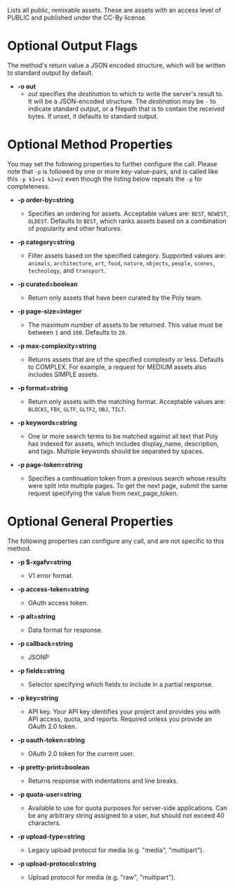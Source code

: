 Lists all public, remixable assets. These are assets with an access level of
PUBLIC and published under the
CC-By license.

# Optional Output Flags

The method's return value a JSON encoded structure, which will be written to standard output by default.

* **-o out**
    - *out* specifies the *destination* to which to write the server's result to.
      It will be a JSON-encoded structure.
      The *destination* may be `-` to indicate standard output, or a filepath that is to contain the received bytes.
      If unset, it defaults to standard output.
# Optional Method Properties

You may set the following properties to further configure the call. Please note that `-p` is followed by one 
or more key-value-pairs, and is called like this `-p k1=v1 k2=v2` even though the listing below repeats the
`-p` for completeness.

* **-p order-by=string**
    - Specifies an ordering for assets. Acceptable values are:
        `BEST`, `NEWEST`, `OLDEST`. Defaults to `BEST`, which ranks assets
        based on a combination of popularity and other features.

* **-p category=string**
    - Filter assets based on the specified category. Supported values are:
        `animals`, `architecture`, `art`, `food`, `nature`, `objects`, `people`, `scenes`,
        `technology`, and `transport`.

* **-p curated=boolean**
    - Return only assets that have been curated by the Poly team.

* **-p page-size=integer**
    - The maximum number of assets to be returned. This value must be between `1`
        and `100`. Defaults to `20`.

* **-p max-complexity=string**
    - Returns assets that are of the specified complexity or less. Defaults to
        COMPLEX. For example, a request for
        MEDIUM assets also includes
        SIMPLE assets.

* **-p format=string**
    - Return only assets with the matching format. Acceptable values are:
        `BLOCKS`, `FBX`, `GLTF`, `GLTF2`, `OBJ`, `TILT`.

* **-p keywords=string**
    - One or more search terms to be matched against all text that Poly has
        indexed for assets, which includes display_name,
        description, and tags. Multiple keywords should be
        separated by spaces.

* **-p page-token=string**
    - Specifies a continuation token from a previous search whose results were
        split into multiple pages. To get the next page, submit the same request
        specifying the value from next_page_token.

# Optional General Properties

The following properties can configure any call, and are not specific to this method.

* **-p $-xgafv=string**
    - V1 error format.

* **-p access-token=string**
    - OAuth access token.

* **-p alt=string**
    - Data format for response.

* **-p callback=string**
    - JSONP

* **-p fields=string**
    - Selector specifying which fields to include in a partial response.

* **-p key=string**
    - API key. Your API key identifies your project and provides you with API access, quota, and reports. Required unless you provide an OAuth 2.0 token.

* **-p oauth-token=string**
    - OAuth 2.0 token for the current user.

* **-p pretty-print=boolean**
    - Returns response with indentations and line breaks.

* **-p quota-user=string**
    - Available to use for quota purposes for server-side applications. Can be any arbitrary string assigned to a user, but should not exceed 40 characters.

* **-p upload-type=string**
    - Legacy upload protocol for media (e.g. &#34;media&#34;, &#34;multipart&#34;).

* **-p upload-protocol=string**
    - Upload protocol for media (e.g. &#34;raw&#34;, &#34;multipart&#34;).

